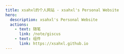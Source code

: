 ```yaml
---
title: xsahxl的个人网站 - xsahxl's Personal Website
hero:
  description: xsahxl's Personal Website
  actions:
    - text: 随笔
      link: /note/giscus
    - text: 组件
      link: https://xsahxl.github.io
---
```

